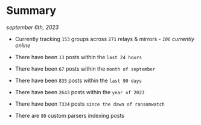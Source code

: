 
# Summary
_september 6th, 2023_

- Currently tracking `153` groups across `271` relays & mirrors - _`106` currently online_

- There have been `13` posts within the `last 24 hours`

- There have been `67` posts within the `month of september`

- There have been `835` posts within the `last 90 days`

- There have been `2643` posts within the `year of 2023`

- There have been `7334` posts `since the dawn of ransomwatch`

- There are `80` custom parsers indexing posts
